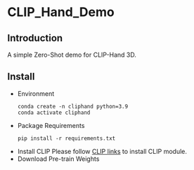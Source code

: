# CLIP_Hand_Demo

## Introduction
A simple Zero-Shot demo for CLIP-Hand 3D.

## Install
+ Environment
  ```
  conda create -n cliphand python=3.9
  conda activate cliphand
  ```
+ Package Requirements
  ```
  pip install -r requirements.txt
  ```
+ Install CLIP
  Please follow [CLIP links](https://github.com/openai/CLIP) to install CLIP module.
+ Download Pre-train Weights
  
